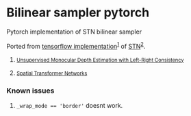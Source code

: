# Bilinear sampler pytorch
Pytorch implementation of STN bilinear sampler 

Ported from [tensorflow implementation](https://github.com/mrharicot/monodepth/blob/master/bilinear_sampler.py)<sup id="a1">[1](#f1)</sup> of [STN](https://github.com/daviddao/spatial-transformer-tensorflow/blob/master/spatial_transformer.py)<sup id="a2">[2](#f2)</sup>.

1. <small id="f1"> [Unsupervised Monocular Depth Estimation with Left-Right Consistency](https://arxiv.org/pdf/1609.03677.pdf)   </small>

2. <small id="f2"> [Spatial Transformer Networks](https://arxiv.org/pdf/1506.02025.pdf)  </small>

### Known issues

1. ```_wrap_mode == 'border'``` doesnt work.
